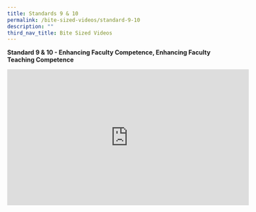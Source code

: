 ```yaml
---
title: Standards 9 & 10
permalink: /bite-sized-videos/standard-9-10
description: ""
third_nav_title: Bite Sized Videos
---
```


**Standard 9 & 10 - Enhancing Faculty Competence, Enhancing Faculty Teaching Competence**

<iframe width="560" height="315" src="https://www.youtube.com/embed/4SexqH7b8qs" title="YouTube video player" frameborder="0" allow="accelerometer; autoplay; clipboard-write; encrypted-media; gyroscope; picture-in-picture" allowfullscreen></iframe>